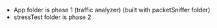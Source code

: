 - App folder is phase 1 (traffic analyzer) (built with packetSniffer folder)
- stressTest folder is phase 2 
